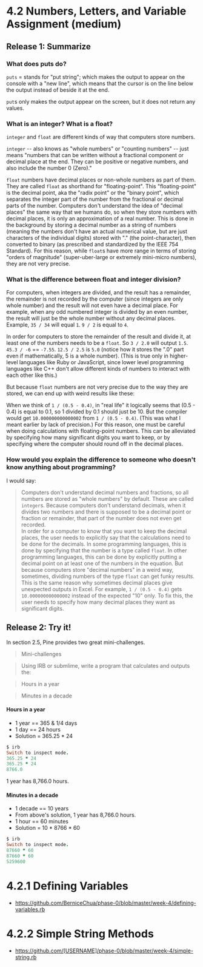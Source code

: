 # 4.2 Numbers, Letters, and Variable Assignment (medium)

## Release 1: Summarize

### What does puts do?
`puts` = stands for "put string"; which makes the output to appear on the console with a "new line", which means that the cursor is on the line below the output instead of beside it at the end.  

`put`s only makes the output appear on the screen, but it does not return any values.  
### What is an integer? What is a float?
`integer` and `float` are different kinds of way that computers store numbers.  

`integer` -- also knows as "whole numbers" or "counting numbers" -- just means "numbers that can be written without a fractional component or decimal place at the end.  They can be positive or negative numbers, and also include the number 0 (Zero)."

`float` numbers have decimal places or non-whole numbers as part of them.  They are called `float` as shorthand for "floating-point".  This "floating-point" is the decimal point, aka the "radix point" or the "binary point", which separates the integer part of the number from the fractional or decimal parts of the number.  Computers don't understand the idea of "decimal places" the same way that we humans do, so when they store numbers with decimal places, it is only an approximation of a real number.  This is done in the background by storing a decimal number as a string of numbers (meaning the numbers don't have an actual numerical value, but are just characters of the individual digits) stored with "." (the point-character), then converted to binary (as prescribed and standardized by the IEEE 754 Standard).  For this reason, while `float`s have more range in terms of storing "orders of magnitude" (super-uber-large or extremely mini-micro numbers), they are not very precise.  

### What is the difference between float and integer division? 
For computers, when integers are divided, and the result has a remainder, the remainder is not recorded by the computer (since integers are only whole number) and the result will not even have a decimal place.  For example, when any odd numbered integer is divided by an even number, the result will just be the whole number without any decimal places.  Example, `35 / 34` will equal `1`.  `9 / 2` is equal to `4`.

In order for computers to store the remainder of the result and divide it, at least one of the numbers needs to be a `float`.  So `3 / 2.0` will output `1.5`.  `45.3 / -6` == `-7.55`.  `12.5 / 2.5` is `5.0` (notice how it stores the ".0" part even if mathematically, 5 is a whole number).  (This is true only in higher-level languages like Ruby or JavaScript, since lower level programming languages like C++ don't allow different kinds of numbers to interact with each other like this.)

But because `float` numbers are not very precise due to the way they are stored, we can end up with weird results like these:

When we think of `1 / (0.5 - 0.4)`, in "real life" it logically seems that (0.5 - 0.4) is equal to 0.1, so 1 divided by 0.1 should just be 10.  But the compiler would get `10.000000000000002` from `1 / (0.5 - 0.4)`.  (This was what I meant earlier by lack of precision.)  For this reason, one must be careful when doing calculations with floating-point numbers.  This can be alleviated by specifying how many significant digits you want to keep, or by specifying where the computer should round off in the decimal places.  

### How would you explain the difference to someone who doesn't know anything about programming?
I would say: 
> Computers don't understand decimal numbers and fractions, so all numbers are stored as "whole numbers" by default.  These are called `integer`s.  Because computers don't understand decimals, when it divides two numbers and there is supposed to be a decimal point or fraction or remainder, that part of the number does not even get recorded.  
> In order for a computer to know that you want to keep the decimal places, the user needs to explicitly say that the calculations need to be done for the decimals.  In some programming languages, this is done by specifying that the number is a type called `float`.  In other programming languages, this can be done by explicitly putting a decimal point on at least one of the numbers in the equation.  But because computers store "decimal numbers" in a weird way, sometimes, dividing numbers of the type `float` can get funky results.  This is the same reason why sometimes decimal places give unexpected outputs in Excel.  For example, `1 / (0.5 - 0.4)` gets `10.000000000000002` instead of the expected "10" only.  To fix this, the user needs to specify how many decimal places they want as significant digits.  

## Release 2: Try it!

In section 2.5, Pine provides two great mini-challenges.

> Mini-challenges

> Using IRB or submlime, write a program that calculates and outputs the:

> Hours in a year

> Minutes in a decade

#### Hours in a year
- 1 year == 365 & 1/4 days
- 1 day == 24 hours
- Solution = 365.25 * 24
```ruby
$ irb
Switch to inspect mode.
365.25 * 24
365.25 * 24
8766.0
```
1 year has 8,766.0 hours.
#### Minutes in a decade
- 1 decade == 10 years
- From above's solution, 1 year has 8,766.0 hours.
- 1 hour == 60 minutes
- Solution = 10 * 8766 * 60
```ruby
$ irb
Switch to inspect mode.
87660 * 60
87660 * 60
5259600
```

# 4.2.1 Defining Variables
* https://github.com/BerniceChua/phase-0/blob/master/week-4/defining-variables.rb

# 4.2.2 Simple String Methods
* https://github.com/[USERNAME]/phase-0/blob/master/week-4/simple-string.rb